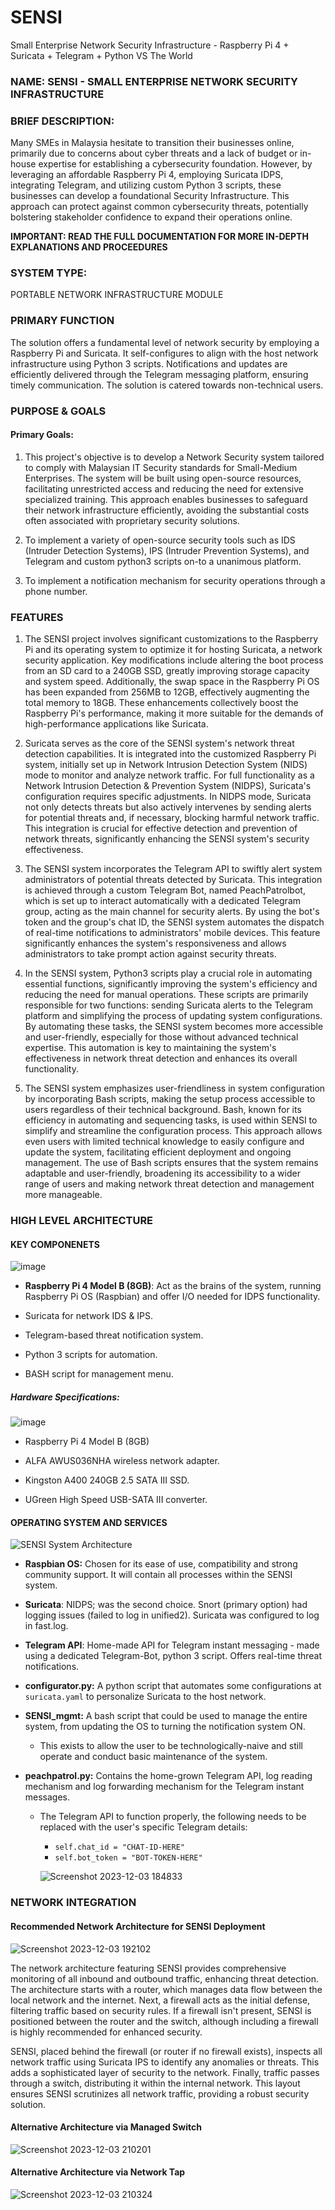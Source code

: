 # SENSI
Small Enterprise Network Security Infrastructure - Raspberry Pi 4 + Suricata + Telegram + Python VS The World


### NAME: SENSI - SMALL ENTERPRISE NETWORK SECURITY INFRASTRUCTURE

### BRIEF DESCRIPTION: 

Many SMEs in Malaysia hesitate to transition their businesses online, primarily due to concerns about cyber threats and a lack of budget or in-house expertise for establishing a cybersecurity foundation. However, by leveraging an affordable Raspberry Pi 4, employing Suricata IDPS, integrating Telegram, and utilizing custom Python 3 scripts, these businesses can develop a foundational Security Infrastructure. This approach can protect against common cybersecurity threats, potentially bolstering stakeholder confidence to expand their operations online.

**IMPORTANT: READ THE FULL DOCUMENTATION FOR MORE IN-DEPTH EXPLANATIONS AND PROCEEDURES**

### SYSTEM TYPE:

PORTABLE NETWORK INFRASTRUCTURE MODULE

### PRIMARY FUNCTION

The solution offers a fundamental level of network security by employing a Raspberry Pi and Suricata. It self-configures to align with the host network infrastructure using Python 3 scripts. Notifications and updates are efficiently delivered through the Telegram messaging platform, ensuring timely communication. The solution is catered towards non-technical users.

### PURPOSE & GOALS

#### Primary Goals:

1. This project's objective is to develop a Network Security system tailored to comply with Malaysian IT Security standards for Small-Medium Enterprises. The system will be built using open-source resources, facilitating unrestricted access and reducing the need for extensive specialized training. This approach enables businesses to safeguard their network infrastructure efficiently, avoiding the substantial costs often associated with proprietary security solutions.

2. To implement a variety of open-source security tools such as IDS (Intruder Detection Systems), IPS (Intruder Prevention Systems), and Telegram and custom python3 scripts on-to a unanimous platform.

3. To implement a notification mechanism for security operations through a phone number.



### FEATURES

1. The SENSI project involves significant customizations to the Raspberry Pi and its operating system to optimize it for hosting Suricata, a network security application. Key modifications include altering the boot process from an SD card to a 240GB SSD, greatly improving storage capacity and system speed. Additionally, the swap space in the Raspberry Pi OS has been expanded from 256MB to 12GB, effectively augmenting the total memory to 18GB. These enhancements collectively boost the Raspberry Pi's performance, making it more suitable for the demands of high-performance applications like Suricata.

2. Suricata serves as the core of the SENSI system's network threat detection capabilities. It is integrated into the customized Raspberry Pi system, initially set up in Network Intrusion Detection System (NIDS) mode to monitor and analyze network traffic. For full functionality as a Network Intrusion Detection & Prevention System (NIDPS), Suricata's configuration requires specific adjustments. In NIDPS mode, Suricata not only detects threats but also actively intervenes by sending alerts for potential threats and, if necessary, blocking harmful network traffic. This integration is crucial for effective detection and prevention of network threats, significantly enhancing the SENSI system's security effectiveness.

3. The SENSI system incorporates the Telegram API to swiftly alert system administrators of potential threats detected by Suricata. This integration is achieved through a custom Telegram Bot, named PeachPatrolbot, which is set up to interact automatically with a dedicated Telegram group, acting as the main channel for security alerts. By using the bot's token and the group's chat ID, the SENSI system automates the dispatch of real-time notifications to administrators' mobile devices. This feature significantly enhances the system's responsiveness and allows administrators to take prompt action against security threats.

4. In the SENSI system, Python3 scripts play a crucial role in automating essential functions, significantly improving the system's efficiency and reducing the need for manual operations. These scripts are primarily responsible for two functions: sending Suricata alerts to the Telegram platform and simplifying the process of updating system configurations. By automating these tasks, the SENSI system becomes more accessible and user-friendly, especially for those without advanced technical expertise. This automation is key to maintaining the system's effectiveness in network threat detection and enhances its overall functionality.

5. The SENSI system emphasizes user-friendliness in system configuration by incorporating Bash scripts, making the setup process accessible to users regardless of their technical background. Bash, known for its efficiency in automating and sequencing tasks, is used within SENSI to simplify and streamline the configuration process. This approach allows even users with limited technical knowledge to easily configure and update the system, facilitating efficient deployment and ongoing management. The use of Bash scripts ensures that the system remains adaptable and user-friendly, broadening its accessibility to a wider range of users and making network threat detection and management more manageable.


### HIGH LEVEL ARCHITECTURE

#### KEY COMPONENETS

![image](https://github.com/syst3m5bul1y/SENSI/assets/100330775/222401e9-0b83-4ab6-b746-c1f33bbb5695)

- **Raspberry Pi 4 Model B (8GB)**: Act as the brains of the system, running Raspberry Pi OS (Raspbian) and offer I/O needed for IDPS functionality.

* Suricata for network IDS & IPS.

- Telegram-based threat notification system.

- Python 3 scripts for automation.

- BASH script for management menu.


##### Hardware Specifications:

![image](https://github.com/syst3m5bul1y/SENSI/assets/100330775/36f21047-0c7e-4e0d-a0d4-e0e0937a71ff)


- Raspberry Pi 4 Model B (8GB)

- ALFA AWUS036NHA wireless network adapter.

- Kingston A400 240GB 2.5 SATA III SSD.

- UGreen High Speed USB-SATA III converter.


#### OPERATING SYSTEM AND SERVICES

![SENSI System Architecture](https://github.com/syst3m5bul1y/SENSI/assets/100330775/158e47e8-7920-4cd7-bc4a-d55c5c771722)



- **Raspbian OS:** Chosen for its ease of use, compatibility and strong community support. It will contain all processes within the SENSI system.

- **Suricata**: NIDPS; was the second choice. Snort (primary option) had logging issues (failed to log in unified2). Suricata was configured to log in fast.log.

- **Telegram API**: Home-made API for Telegram instant messaging - made using a dedicated Telegram-Bot, python 3 script. Offers real-time threat notifications. 

- **configurator.py:** A python script that automates some configurations at `suricata.yaml` to personalize Suricata to the host network.

- **SENSI_mgmt:** A bash script that could be used to manage the entire system, from updating the OS to turning the notification system ON. 
	- This exists to allow the user to be technologically-naive and still operate and conduct basic maintenance of the system.

- **peachpatrol.py:** Contains the home-grown Telegram API, log reading mechanism and log forwarding mechanism for the Telegram instant messages. 
	- The Telegram API to function properly, the following needs to be replaced with the user's specific Telegram details:
		- `self.chat_id = "CHAT-ID-HERE"`
		- `self.bot_token = "BOT-TOKEN-HERE"`
    
		![Screenshot 2023-12-03 184833](https://github.com/syst3m5bul1y/SENSI/assets/100330775/c83c08df-c65d-4af8-b757-3ebd2d5f016c)

	


### NETWORK INTEGRATION

#### Recommended Network Architecture for SENSI Deployment

![Screenshot 2023-12-03 192102](https://github.com/syst3m5bul1y/SENSI/assets/100330775/3e1a01cc-a3c8-4b01-ac17-2827d54ca053)


  
The network architecture featuring SENSI provides comprehensive monitoring of all inbound and outbound traffic, enhancing threat detection. The architecture starts with a router, which manages data flow between the local network and the internet. Next, a firewall acts as the initial defense, filtering traffic based on security rules. If a firewall isn't present, SENSI is positioned between the router and the switch, although including a firewall is highly recommended for enhanced security.

SENSI, placed behind the firewall (or router if no firewall exists), inspects all network traffic using Suricata IPS to identify any anomalies or threats. This adds a sophisticated layer of security to the network. Finally, traffic passes through a switch, distributing it within the internal network. This layout ensures SENSI scrutinizes all network traffic, providing a robust security solution.


#### Alternative Architecture via Managed Switch

![Screenshot 2023-12-03 210201](https://github.com/syst3m5bul1y/SENSI/assets/100330775/6f5c53e9-8811-4ef2-b39f-c7d2371369b5)



#### Alternative Architecture via Network Tap

![Screenshot 2023-12-03 210324](https://github.com/syst3m5bul1y/SENSI/assets/100330775/f9f32884-6e76-47cb-b4d6-df30f111529c)


